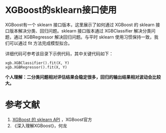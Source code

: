 # XGBoost的sklearn接口使用

XGBoost有一个 sklearn 接口版本，这里展示了如何通过 XGBoost 的 sklearn 接口版本解决分类、回归问题。sklearn 接口版本通过 XGBClassifier 解决分类问题，通过 XGBRegressor 解决回归问题。与平时 sklearn 使用习惯保持一致，我们可以通过 fit 方法完成模型拟合。

详细代码可参考该目录下示例代码，其中关键代码如下：

```
xgb.XGBClassifier().fit(X, Y)
xgb.XGBRegressor().fit(X, Y)
```

**个人理解：二分类问题相对评估结果会稳定很多，回归的输出结果相对波动会比较大。**



# 参考文献

1. [XGBoost 的 sklearn API](https://xgboost.readthedocs.io/en/latest/python/python_api.html#module-xgboost.sklearn) ，XGBoost官方
2. 《深入理解XGBoost》，何龙